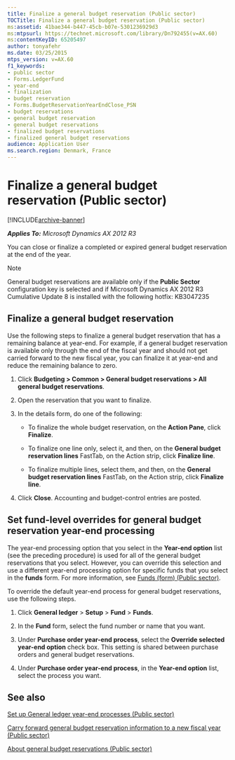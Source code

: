 ```yaml
---
title: Finalize a general budget reservation (Public sector)
TOCTitle: Finalize a general budget reservation (Public sector)
ms:assetid: 41bae344-b447-45cb-b07e-5301236929d3
ms:mtpsurl: https://technet.microsoft.com/library/Dn792455(v=AX.60)
ms:contentKeyID: 65205497
author: tonyafehr
ms.date: 03/25/2015
mtps_version: v=AX.60
f1_keywords:
- public sector
- Forms.LedgerFund
- year-end
- finalization
- budget reservation
- Forms.BudgetReservationYearEndClose_PSN
- budget reservations
- general budget reservation
- general budget reservations
- finalized budget reservations
- finalized general budget reservations
audience: Application User
ms.search.region: Denmark, France
---
```


# Finalize a general budget reservation (Public sector) 


[!INCLUDE[archive-banner](includes/archive-banner.md)]


_**Applies To:** Microsoft Dynamics AX 2012 R3_

You can close or finalize a completed or expired general budget reservation at the end of the year.


> [!NOTE]
> <P>General budget reservations are available only if the <STRONG>Public Sector</STRONG> configuration key is selected and if Microsoft Dynamics AX 2012 R3 Cumulative Update 8 is installed with the following hotfix: KB3047235</P>



## Finalize a general budget reservation

Use the following steps to finalize a general budget reservation that has a remaining balance at year-end. For example, if a general budget reservation is available only through the end of the fiscal year and should not get carried forward to the new fiscal year, you can finalize it at year-end and reduce the remaining balance to zero.

1.  Click **Budgeting \> Common \> General budget reservations \> All general budget reservations**.

2.  Open the reservation that you want to finalize.

3.  In the details form, do one of the following:
    
      - To finalize the whole budget reservation, on the **Action Pane**, click **Finalize**.
    
      - To finalize one line only, select it, and then, on the **General budget reservation lines** FastTab, on the Action strip, click **Finalize line**.
    
      - To finalize multiple lines, select them, and then, on the **General budget reservation lines** FastTab, on the Action strip, click **Finalize line**.

4.  Click **Close**. Accounting and budget-control entries are posted.

## Set fund-level overrides for general budget reservation year-end processing

The year-end processing option that you select in the **Year-end option** list (see the preceding procedure) is used for all of the general budget reservations that you select. However, you can override this selection and use a different year-end processing option for specific funds that you select in the **funds** form. For more information, see [Funds (form) (Public sector)](https://technet.microsoft.com/library/hh208514\(v=ax.60\)).

To override the default year-end process for general budget reservations, use the following steps.

1.  Click **General ledger** \> **Setup** \> **Fund** \> **Funds**.

2.  In the **Fund** form, select the fund number or name that you want.

3.  Under **Purchase order year-end process**, select the **Override selected year-end option** check box. This setting is shared between purchase orders and general budget reservations.

4.  Under **Purchase order year-end process**, in the **Year-end option** list, select the process you want.

## See also

[Set up General ledger year-end processes (Public sector)](set-up-general-ledger-year-end-processes-public-sector.md)

[Carry forward general budget reservation information to a new fiscal year (Public sector)](carry-forward-general-budget-reservation-information-to-a-new-fiscal-year-public-sector.md)

[About general budget reservations (Public sector)](about-general-budget-reservations-public-sector.md)

  


